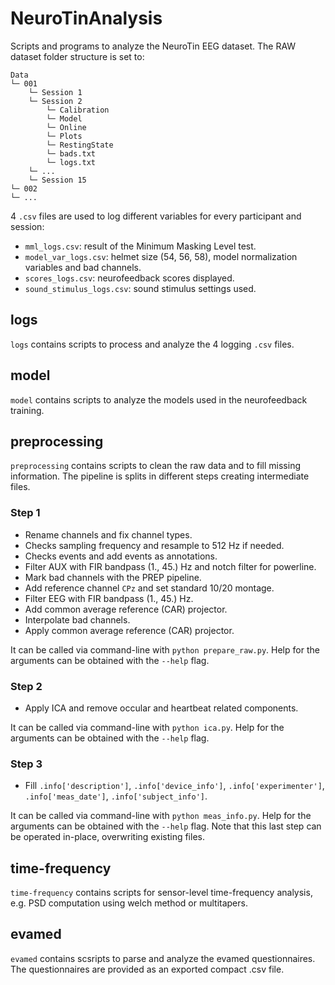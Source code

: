 # NeuroTinAnalysis

Scripts and programs to analyze the NeuroTin EEG dataset.
The RAW dataset folder structure is set to:

```
Data
└─ 001
    └─ Session 1
    └─ Session 2
        └─ Calibration
        └─ Model
        └─ Online
        └─ Plots
        └─ RestingState
        └─ bads.txt
        └─ logs.txt
    └─ ...
    └─ Session 15
└─ 002
└─ ...
```

4 `.csv` files are used to log different variables for every participant and
session:

- `mml_logs.csv`: result of the Minimum Masking Level test.
- `model_var_logs.csv`: helmet size (54, 56, 58), model normalization variables
  and bad channels.
- `scores_logs.csv`: neurofeedback scores displayed.
- `sound_stimulus_logs.csv`: sound stimulus settings used.

## logs

`logs` contains scripts to process and analyze the 4 logging `.csv` files.

## model

`model` contains scripts to analyze the models used in the neurofeedback
training.

## preprocessing

`preprocessing` contains scripts to clean the raw data and to fill missing
information. The pipeline is splits in different steps creating intermediate
files.

### Step 1

- Rename channels and fix channel types.
- Checks sampling frequency and resample to 512 Hz if needed.
- Checks events and add events as annotations.
- Filter AUX with FIR bandpass (1., 45.) Hz and notch filter for powerline.
- Mark bad channels with the PREP pipeline.
- Add reference channel `CPz` and set standard 10/20 montage.
- Filter EEG with FIR bandpass (1., 45.) Hz.
- Add common average reference (CAR) projector.
- Interpolate bad channels.
- Apply common average reference (CAR) projector.

It can be called via command-line with `python prepare_raw.py`. Help for the
arguments can be obtained with the `--help` flag.

### Step 2

- Apply ICA and remove occular and heartbeat related components.

It can be called via command-line with `python ica.py`. Help for the arguments
can be obtained with the `--help` flag.

### Step 3

- Fill `.info['description']`, `.info['device_info']`, `.info['experimenter']`,
  `.info['meas_date']`, `.info['subject_info']`.

It can be called via command-line with `python meas_info.py`. Help for the
arguments can be obtained with the `--help` flag.
Note that this last step can be operated in-place, overwriting existing files.

## time-frequency

`time-frequency` contains scripts for sensor-level time-frequency analysis,
e.g. PSD computation using welch method or multitapers.

## evamed

`evamed` contains scsripts to parse and analyze the evamed questionnaires.
The questionnaires are provided as an exported compact .csv file.
